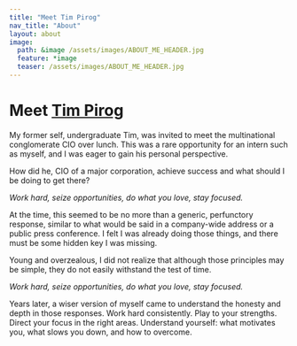 ```yaml
---
title: "Meet Tim Pirog"
nav_title: "About"
layout: about
image:
  path: &image /assets/images/ABOUT_ME_HEADER.jpg
  feature: *image
  teaser: /assets/images/ABOUT_ME_HEADER.jpg
---
```



<h1 id="meet-tim-pirog">Meet <a href="mailto:me@timpirog.com" target="_blank">Tim Pirog</a></h1>

My former self, undergraduate Tim, was invited to meet the multinational conglomerate CIO over lunch. This was a rare opportunity for an intern such as myself, and I was eager to gain his personal perspective.

How did he, CIO of a major corporation, achieve success and what should I be doing to get there? 

*Work hard, seize opportunities, do what you love, stay focused.*

At the time, this seemed to be no more than a generic, perfunctory response, similar to what would be said in a company-wide address or a public press conference. I felt I was already doing those things, and there must be some hidden key I was missing.

Young and overzealous, I did not realize that although those principles may be simple, they do not easily withstand the test of time.

*Work hard, seize opportunities, do what you love, stay focused.*

Years later, a wiser version of myself came to understand the honesty and depth in those responses. Work hard consistently. Play to your strengths. Direct your focus in the right areas. Understand yourself: what motivates you, what slows you down, and how to overcome. 
